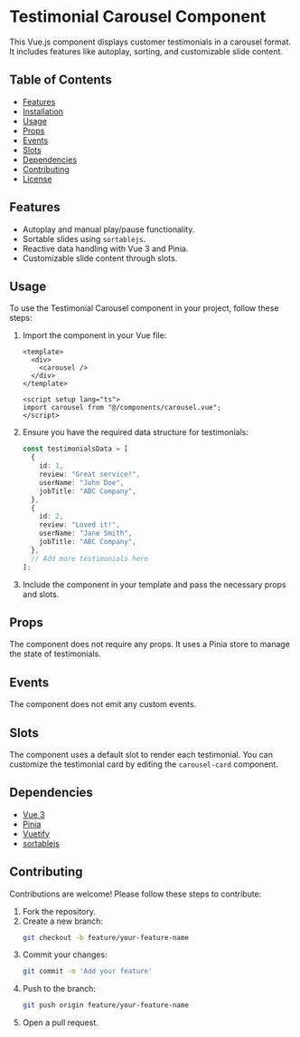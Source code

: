 # Testimonial Carousel Component

This Vue.js component displays customer testimonials in a carousel format. It includes features like autoplay, sorting, and customizable slide content.

## Table of Contents

- [Features](#features)
- [Installation](#installation)
- [Usage](#usage)
- [Props](#props)
- [Events](#events)
- [Slots](#slots)
- [Dependencies](#dependencies)
- [Contributing](#contributing)
- [License](#license)

## Features

- Autoplay and manual play/pause functionality.
- Sortable slides using `sortablejs`.
- Reactive data handling with Vue 3 and Pinia.
- Customizable slide content through slots.

## Usage

To use the Testimonial Carousel component in your project, follow these steps:

1. Import the component in your Vue file:

   ```vue
   <template>
     <div>
       <carousel />
     </div>
   </template>

   <script setup lang="ts">
   import carousel from "@/components/carousel.vue";
   </script>
   ```

2. Ensure you have the required data structure for testimonials:

   ```ts
   const testimonialsData = [
     {
       id: 1,
       review: "Great service!",
       userName: "John Doe",
       jobTitle: "ABC Company",
     },
     {
       id: 2,
       review: "Loved it!",
       userName: "Jane Smith",
       jobTitle: "ABC Company",
     },
     // Add more testimonials here
   ];
   ```

3. Include the component in your template and pass the necessary props and slots.

## Props

The component does not require any props. It uses a Pinia store to manage the state of testimonials.

## Events

The component does not emit any custom events.

## Slots

The component uses a default slot to render each testimonial. You can customize the testimonial card by editing the `carousel-card` component.

## Dependencies

- [Vue 3](https://vuejs.org/)
- [Pinia](https://pinia.vuejs.org/)
- [Vuetify](https://vuetifyjs.com/)
- [sortablejs](https://github.com/SortableJS/Sortable)

## Contributing

Contributions are welcome! Please follow these steps to contribute:

1. Fork the repository.
2. Create a new branch:
   ```bash
   git checkout -b feature/your-feature-name
   ```
3. Commit your changes:
   ```bash
   git commit -m 'Add your feature'
   ```
4. Push to the branch:
   ```bash
   git push origin feature/your-feature-name
   ```
5. Open a pull request.

```

```
